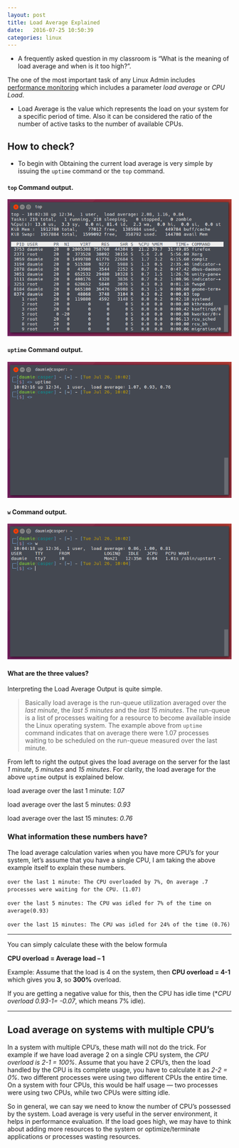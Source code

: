 ```yaml
---
layout: post
title: Load Average Explained
date:   2016-07-25 10:50:39  
categories: linux
---
```


- A frequently asked question in my classroom is “What is the meaning of load average and when is it too high?”.

 The one of the most important task of any Linux Admin includes <u>performance monitoring</u> which includes a parameter *load average* or *CPU Load*.

- Load Average is the value which represents the load on your system for a specific period of time. Also it can be considered the ratio of the number of active tasks to the number of available CPUs.

## How to check?

- To begin with Obtaining the current load average is very simple by issuing the `uptime` command or the `top` command.

#### `top` Command output.
 
![top](/assets/img/top.png)

#### `uptime` Command output.

![uptime](/assets/img/uptime.png)

#### `w` Command output.

![w](/assets/img/w.png)

#### What are the three values?

Interpreting the Load Average Output is quite simple.

>Basically load average is the run-queue utilization averaged over the *last minute*, the *last 5 minutes* and the *last 15 minutes*. The run-queue is a list of processes waiting for a resource to become available inside the Linux operating system. The example above from `uptime` command indicates that on average there were 1.07 processes waiting to be scheduled on the run-queue measured over the last minute.

From left to right the output gives the load average on the server for the last *1 minute*, *5 minutes* and *15 minutes*. For clarity, the load average for the above `uptime` output is explained below.

load average over the last 1 minute: _1.07_ 

load average over the last 5 minutes: _0.93_ 

load average over the last 15 minutes: _0.76_

### What information these numbers have?

The load average calculation varies when you have more CPU’s for your system, let’s assume that you have a single CPU, I am taking the above example itself to explain these numbers.

`over the last 1 minute: The CPU overloaded by 7%, On average .7 processes were waiting for the CPU. (1.07)`

`over the last 5 minutes: The CPU was idled for 7% of the time on average(0.93)`

`over the last 15 minutes: The CPU was idled for 24% of the time (0.76)`

---

You can simply calculate these with the below formula

**CPU overload = Average load – 1**

Example: Assume that the load is 4 on the system, then **CPU overload = 4-1** which gives you **3**, so **300%** overload. 

If you are getting a negative value for this, then the CPU has idle time (**CPU overload 0.93-1= -0.07*, which means 7% idle). 

---

## Load average on systems with multiple CPU’s

In a system with multiple CPU’s, these math will not do the trick. For example if we have load average 2 on a single CPU system, the *CPU overload is 2-1 = 100%*. Assume that you have 2 CPU’s, then the load handled by the CPU is its complete usage, you have to calculate it as *2-2 = 0%*. two different processes were using two different CPUs the entire time. On a system with four CPUs, this would be half usage — two processes were using two CPUs, while two CPUs were sitting idle.

So in general, we can say we need to know the number of CPU’s possessed by the system. Load average is very useful in the server environment, it helps in performance evaluation. If the load goes high, we may have to think about adding more resources to the system or optimize/terminate applications or processes  wasting resources. 
